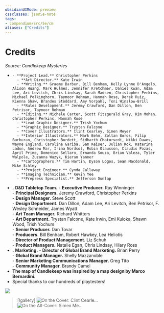 ```yaml
---
obsidianUIMode: preview
cssclasses: json5e-note
tags:
- compendium/src/5e/cm
aliases: ["Credits"]
---
```

# Credits
*Source: Candlekeep Mysteries* 

-     - **Project Lead.** Christopher Perkins    
        - **Art Director.** Kate Irwin    
        - **Writing.** Graeme Barber, Bill Benham, Kelly Lynne D'Angelo, Alison Huang, Mark Hulmes, Jennifer Kretchmer, Daniel Kwan, Adam Lee, Ari Levitch, Chris Lindsay, Sarah Madsen, Christopher Perkins, Michael Polkinghorn, Taymoor Rehman, Hannah Rose, Derek Ruiz, Kienna Shaw, Brandes Stoddard, Amy Vorpahl, Toni Winslow-Brill    
        - **Rules Development.** Jeremy Crawford, Dan Dillon, Ben Petrisor, Taymoor Rehman    
        - **Editing.** Michele Carter, Scott Fitzgerald Gray, Kim Mohan, Christopher Perkins, Hannah Rose    
        - **Lead Graphic Designer.** Trish Yochum    
        - **Graphic Designer.** Trystan Falcone    
        - **Cover Illustrators.** Clint Cearley, Simen Meyer    
        - **Interior Illustrators.** Mark Behm, Zoltan Boros, Filip Burburan, Christopher Burdett, Sidharth Chaturvedi, Nikki Dawes, Wayne England, Caroline Gariba, Sam Keiser, Julian Kok, Katerina Ladon, Andrew Mar, Irina Nordsol, Robin Olausson, Claudio Pozas, April Prime, Domenico Sellaro, Ernanda Souza, Brian Valeza, Tyler Walpole, Zuzanna Wuzyk, Kieran Yanner    
        - **Cartographers.** Tim Hartin, Dyson Logos, Sean Macdonald, Mike Schley    
        - **Project Engineer.** Cynda Callaway    
        - **Imaging Technician.** Kevin Yee    
        - **Prepress Specialist.** Jefferson Dunlap    
- **.** **D&D Tabletop Team.**     - **Executive Producer.** Ray Winninger    
        - **Principal Designers.** Jeremy Crawford, Christopher Perkins    
        - **Design Manager.** Steve Scott    
        - **Design Department.** Dan Dillon, Adam Lee, Ari Levitch, Ben Petrisor, F. Wesley Schneider, James Wyatt    
        - **Art Team Manager.** Richard Whitters    
        - **Art Department.** Trystan Falcone, Kate Irwin, Emi Kuioka, Shawn Wood, Trish Yochum    
        - **Senior Producer.** Dan Tovar    
        - **Producers.** Bill Benham, Robert Hawkey, Lea Heliotis    
        - **Director of Product Management.** Liz Schuh    
        - **Product Managers.** Natalie Egan, Chris Lindsay, Hilary Ross    
- **.** **Marketing.**     - **Director of Global Brand Marketing.** Brian Perry    
        - **Global Brand Manager.** Shelly Mazzanoble    
        - **Senior Marketing Communications Manager.** Greg Tito    
        - **Community Manager.** Brandy Camel    
- **The map of Candlekeep was inspired by a map design by Marco Bernardini.**  
- Special thanks to our hundreds of playtesters!  

![](/3-Mechanics/CLI/adventures/candlekeep-mysteries/img/credits.webp#center)

> [!gallery]
> ![On the Cover: Clint Cearle...](/3-Mechanics/CLI/adventures/candlekeep-mysteries/img/credits2.webp#gallery "On the Cover: Clint Cearley gives us a glimpse of two adventurers trying to solve one of Candlekeep's great mysteries, unaware of the danger looming behind them.")
> ![On the Alt-Cover: Simen Me...](/3-Mechanics/CLI/adventures/candlekeep-mysteries/img/credits3.webp#gallery "On the Alt-Cover: Simen Meyer's cover incorporates the symbol of Candlekeep and various creatures into its design, creating what looks like a book one might find in the library's vaults.")
